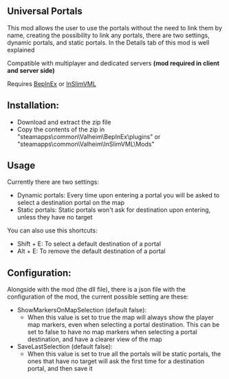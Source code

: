 ## Universal Portals
This mod allows the user to use the portals without the need to link them by name, creating the possibility to link any portals, there are two settings, dynamic portals, and static portals. In the Details tab of this mod is well explained

Compatible with multiplayer and dedicated servers **(mod required in client and server side)**

Requires [BepInEx](https://github.com/BepInEx/BepInEx) or [InSlimVML](https://github.com/PJninja/InSlimVML)

## Installation:
* Download and extract the zip file
* Copy the contents of the zip in "steamapps\common\Valheim\BepInEx\plugins" or "steamapps\common\Valheim\InSlimVML\Mods"

## Usage

Currently there are two settings:
* Dynamic portals: Every time upon entering a portal you will be asked to select a destination portal on the map
* Static portals: Static portals won't ask for destination upon entering, unless they have no target

You can also use this shortcuts:
* Shift + E: To select a default destination of a portal
* Alt + E: To remove the default destination of a portal

## Configuration:
Alongside with the mod (the dll file), there is a json file with the configuration of the mod, the current possible setting are these:
* ShowMarkersOnMapSelection (default false): 
  * When this value is set to true the map will always show the player map markers, even when selecting a portal destination. This can be set to false to have no map markers when selecting a portal destination, and have a clearer view of the map
* SaveLastSelection (default false):
  * When this value is set to true all the portals will be static portals, the ones that have no target will ask the first time for a destination portal, and then save it
